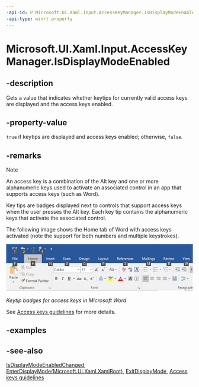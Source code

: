 ```yaml
---
-api-id: P:Microsoft.UI.Xaml.Input.AccessKeyManager.IsDisplayModeEnabled
-api-type: winrt property
---
```


<!-- Property syntax
public bool IsDisplayModeEnabled { get; }
-->

# Microsoft.UI.Xaml.Input.AccessKeyManager.IsDisplayModeEnabled

## -description

Gets a value that indicates whether keytips for currently valid access keys are displayed and the access keys enabled.

## -property-value

`true` if keytips are displayed and access keys enabled; otherwise, `false`.

## -remarks

> [!NOTE]
>
> An access key is a combination of the Alt key and one or more alphanumeric keys used to activate an associated control in an app that supports access keys (such as Word).
>
> Key tips are badges displayed next to controls that support access keys when the user presses the Alt key. Each key tip contains the alphanumeric keys that activate the associated control.
>
> The following image shows the Home tab of Word with access keys activated (note the support for both numbers and multiple keystrokes).
>
> ![Keytip badges for access keys in Microsoft Word.](images/keytip-badges-word.png)
>
> _Keytip badges for access keys in Microsoft Word_
>
> See [Access keys guidelines](/windows/apps/design/input/access-keys) for more details.

## -examples

## -see-also

[IsDisplayModeEnabledChanged](accesskeymanager_isdisplaymodeenabledchanged.md), [EnterDisplayMode(Microsoft.UI.Xaml.XamlRoot)](accesskeymanager_enterdisplaymode_473059163.md), [ExitDisplayMode](accesskeymanager_exitdisplaymode_1403157631.md), [Access keys guidelines](/windows/apps/design/input/access-keys)
